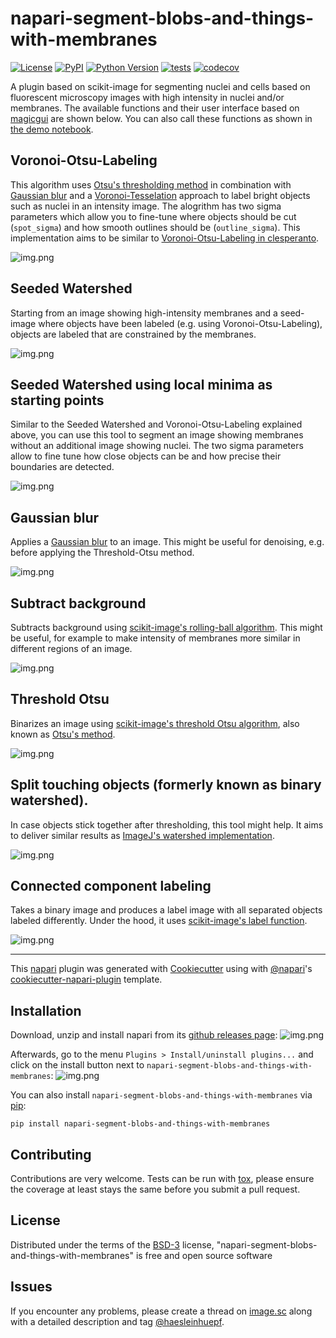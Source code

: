 # napari-segment-blobs-and-things-with-membranes

[![License](https://img.shields.io/pypi/l/napari-segment-blobs-and-things-with-membranes.svg?color=green)](https://github.com/haesleinhuepf/napari-segment-blobs-and-things-with-membranes/raw/master/LICENSE)
[![PyPI](https://img.shields.io/pypi/v/napari-segment-blobs-and-things-with-membranes.svg?color=green)](https://pypi.org/project/napari-segment-blobs-and-things-with-membranes)
[![Python Version](https://img.shields.io/pypi/pyversions/napari-segment-blobs-and-things-with-membranes.svg?color=green)](https://python.org)
[![tests](https://github.com/haesleinhuepf/napari-segment-blobs-and-things-with-membranes/workflows/tests/badge.svg)](https://github.com/haesleinhuepf/napari-segment-blobs-and-things-with-membranes/actions)
[![codecov](https://codecov.io/gh/haesleinhuepf/napari-segment-blobs-and-things-with-membranes/branch/master/graph/badge.svg)](https://codecov.io/gh/haesleinhuepf/napari-segment-blobs-and-things-with-membranes)

A plugin based on scikit-image for segmenting nuclei and cells based on fluorescent microscopy images with high intensity in nuclei and/or membranes. 
The available functions and their user interface based on [magicgui](https://napari.org/magicgui/) are shown below. You can also call these functions
as shown in [the demo notebook](https://github.com/haesleinhuepf/napari-segment-blobs-and-things-with-membranes/blob/main/docs/demo.ipynb).

## Voronoi-Otsu-Labeling

This algorithm uses [Otsu's thresholding method](https://ieeexplore.ieee.org/document/4310076) in combination with 
[Gaussian blur](https://scikit-image.org/docs/dev/api/skimage.filters.html#skimage.filters.gaussian) and a 
[Voronoi-Tesselation](https://en.wikipedia.org/wiki/Voronoi_diagram) 
approach to label bright objects such as nuclei in an intensity image. The alogrithm has two sigma parameters which allow
you to fine-tune where objects should be cut (`spot_sigma`) and how smooth outlines should be (`outline_sigma`).
This implementation aims to be similar to [Voronoi-Otsu-Labeling in clesperanto](https://github.com/clEsperanto/pyclesperanto_prototype/blob/master/demo/segmentation/voronoi_otsu_labeling.ipynb).

![img.png](https://github.com/haesleinhuepf/napari-segment-blobs-and-things-with-membranes/raw/main/docs/voronoi_otsu_labeling.png)

## Seeded Watershed

Starting from an image showing high-intensity membranes and a seed-image where objects have been labeled (e.g. using Voronoi-Otsu-Labeling),
objects are labeled that are constrained by the membranes.

![img.png](https://github.com/haesleinhuepf/napari-segment-blobs-and-things-with-membranes/raw/main/docs/seeded_watershed.png)

## Seeded Watershed using local minima as starting points

Similar to the Seeded Watershed and Voronoi-Otsu-Labeling explained above, you can use this tool to segment an image
showing membranes without an additional image showing nuclei. The two sigma parameters allow to fine tune how close 
objects can be and how precise their boundaries are detected.

![img.png](https://github.com/haesleinhuepf/napari-segment-blobs-and-things-with-membranes/raw/main/docs/local_minima_seeded_watershed.png)

## Gaussian blur

Applies a [Gaussian blur](https://scikit-image.org/docs/dev/api/skimage.filters.html#skimage.filters.gaussian) to an
image. This might be useful for denoising, e.g. before applying the Threshold-Otsu method.

![img.png](https://github.com/haesleinhuepf/napari-segment-blobs-and-things-with-membranes/raw/main/docs/gaussian_blur.png)

## Subtract background

Subtracts background using [scikit-image's rolling-ball algorithm](https://scikit-image.org/docs/stable/auto_examples/segmentation/plot_rolling_ball.html). 
This might be useful, for example to make intensity of membranes more similar in different regions of an image.

![img.png](https://github.com/haesleinhuepf/napari-segment-blobs-and-things-with-membranes/raw/main/docs/subtract_background.png)

## Threshold Otsu

Binarizes an image using [scikit-image's threshold Otsu algorithm](https://scikit-image.org/docs/dev/auto_examples/segmentation/plot_thresholding.html), also known as 
[Otsu's method](https://ieeexplore.ieee.org/document/4310076).

![img.png](https://github.com/haesleinhuepf/napari-segment-blobs-and-things-with-membranes/raw/main/docs/threshold_otsu.png)

## Split touching objects (formerly known as binary watershed).

In case objects stick together after thresholding, this tool might help.
It aims to deliver similar results as [ImageJ's watershed implementation](https://imagej.nih.gov/ij/docs/menus/process.html#watershed).

![img.png](https://github.com/haesleinhuepf/napari-segment-blobs-and-things-with-membranes/raw/main/docs/binary_watershed.png)

## Connected component labeling

Takes a binary image and produces a label image with all separated objects labeled differently. Under the hood, it uses
[scikit-image's label function](https://scikit-image.org/docs/dev/auto_examples/segmentation/plot_label.html).

![img.png](https://github.com/haesleinhuepf/napari-segment-blobs-and-things-with-membranes/raw/main/docs/connected_component_labeling.png)

----------------------------------

This [napari] plugin was generated with [Cookiecutter] using with [@napari]'s [cookiecutter-napari-plugin] template.

## Installation

Download, unzip and install napari from its [github releases page](https://github.com/napari/napari/releases/tag/v0.4.11):
![img.png](https://github.com/haesleinhuepf/napari-segment-blobs-and-things-with-membranes/raw/main/docs/napari_download.png)

Afterwards, go to the menu `Plugins > Install/uninstall plugins...` and click on the install button next to `napari-segment-blobs-and-things-with-membranes`:
![img.png](https://github.com/haesleinhuepf/napari-segment-blobs-and-things-with-membranes/raw/main/docs/napari_plugin_installer.png)

You can also install `napari-segment-blobs-and-things-with-membranes` via [pip]:

    pip install napari-segment-blobs-and-things-with-membranes

## Contributing

Contributions are very welcome. Tests can be run with [tox], please ensure
the coverage at least stays the same before you submit a pull request.

## License

Distributed under the terms of the [BSD-3] license,
"napari-segment-blobs-and-things-with-membranes" is free and open source software

## Issues

If you encounter any problems, please create a thread on [image.sc] along with a detailed description and tag [@haesleinhuepf].

[napari]: https://github.com/napari/napari
[Cookiecutter]: https://github.com/audreyr/cookiecutter
[@napari]: https://github.com/napari
[MIT]: http://opensource.org/licenses/MIT
[BSD-3]: http://opensource.org/licenses/BSD-3-Clause
[GNU GPL v3.0]: http://www.gnu.org/licenses/gpl-3.0.txt
[GNU LGPL v3.0]: http://www.gnu.org/licenses/lgpl-3.0.txt
[Apache Software License 2.0]: http://www.apache.org/licenses/LICENSE-2.0
[Mozilla Public License 2.0]: https://www.mozilla.org/media/MPL/2.0/index.txt
[cookiecutter-napari-plugin]: https://github.com/napari/cookiecutter-napari-plugin

[file an issue]: https://github.com/haesleinhuepf/napari-segment-blobs-and-things-with-membranes/issues

[napari]: https://github.com/napari/napari
[tox]: https://tox.readthedocs.io/en/latest/
[pip]: https://pypi.org/project/pip/
[PyPI]: https://pypi.org/

[image.sc]: https://image.sc
[@haesleinhuepf]: https://twitter.com/haesleinhuepf
